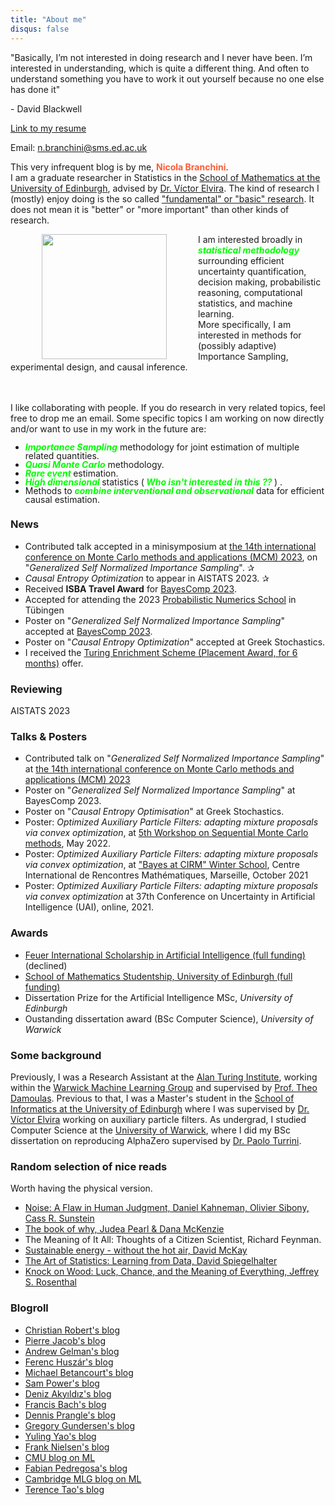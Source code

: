 ```yaml
---
title: "About me"
disqus: false
---
```


<div class="quote">
  <p>"Basically, I’m not interested in doing research and I never have been. I’m interested in understanding, which is quite a different thing. And often to understand something you have to work it out yourself because no one else has done it" </p>
  <p class="author">- David Blackwell</p>
</div>

<div class="container">
  <a href="https://resume.io/r/pgbpr3wNh" class="button button3">Link to my resume</a> <div class="email-box">
    <p class="custom-align">Email: <a class="email" href="mailto:n.branchini@sms.ed.ac.uk">n.branchini@sms.ed.ac.uk</a></p>
  </div>
</div>


This very infrequent blog is by me, <span style="color:#ff5a33"> **Nicola Branchini**</span>.  
I am a graduate researcher in Statistics in the [School of Mathematics at the University of Edinburgh](https://www.maths.ed.ac.uk/school-of-mathematics/research/data-decisions/statistics/stats-people), advised by [Dr. Víctor Elvira](https://victorelvira.github.io/). 
The kind of research I (mostly) enjoy doing is the so called ["fundamental" or "basic" research](https://www.weforum.org/agenda/2023/01/here-s-why-fund-fundamental-scientific-research-davos2023/). It does not mean it is "better" or "more important" than other kinds of research. 

 <img src="Nicola_Branchini.png" align="left" width="200" height="auto" style="vertical-align:middle;margin:0px 50px"> <p> I am interested broadly in  <b style="color:#00FF00"> <i> statistical methodology </i></b> surrounding efficient uncertainty quantification, decision making, probabilistic reasoning, computational statistics, and machine learning. <br> More specifically, I am interested in methods for (possibly adaptive) Importance Sampling, experimental design, and causal inference.
 <br>
 <br>
 <br>

I like collaborating with people. If you do research in very related topics, feel free to drop me an email.
Some specific topics I am working on now directly and/or want to use in my work in the future are:
<ul style="line-height:1">
  <li> <b style="color:#00FF00"> <i>Importance Sampling</i></b> methodology for joint estimation of multiple related quantities. </li>
  <li>  <b style="color:#00FF00"> <i>Quasi Monte Carlo</i></b> methodology. </li>
  <li> <b style="color:#00FF00"> <i>Rare event </i></b> estimation. </li>
  <li> <b style="color:#00FF00"> <i>High dimensional </i></b> statistics (<b style="color:#00FF00"> <i>Who isn't interested in this ?? </i></b>) . </li>
  <li>Methods to <b style="color:#00FF00"> <i> combine interventional and observational</i></b> data for efficient causal estimation. </li>
</ul>
</p>

### News
- Contributed talk accepted in a minisymposium at [the 14th international conference on Monte Carlo methods and applications (MCM) 2023](https://mcm2023.sciencesconf.org/resource/page/id/4), on "*Generalized Self Normalized Importance Sampling*". <span class="emoji">✰</span> 
- *Causal Entropy Optimization* to appear in AISTATS 2023. <span class="emoji">✰</span> 
- Received **ISBA Travel Award** for [BayesComp 2023](https://bayescomp2023.com/). 
- Accepted for attending the 2023 [Probabilistic Numerics School](https://www.probnumschool.org/pages/home.html) in Tübingen
- Poster on "*Generalized Self Normalized Importance Sampling*" accepted at [BayesComp 2023](https://bayescomp2023.com/).
- Poster on "*Causal Entropy Optimization*" accepted at Greek Stochastics. 
- I received the [Turing Enrichment Scheme (Placement Award, for 6 months)](https://www.turing.ac.uk/work-turing/studentships/enrichment) offer.

### Reviewing
AISTATS 2023

### Talks & Posters
- Contributed talk  on "*Generalized Self Normalized Importance Sampling*" at [the 14th international conference on Monte Carlo methods and applications (MCM) 2023](https://mcm2023.sciencesconf.org/)
- Poster on "*Generalized Self Normalized Importance Sampling*" at BayesComp 2023.
- Poster on "*Causal Entropy Optimisation*" at Greek Stochastics. 
- Poster: *Optimized Auxiliary Particle Filters: adapting mixture proposals via convex optimization*, at [5th Workshop on Sequential Monte Carlo methods](https://smc2022.webs.tsc.uc3m.es/), May 2022.
- Poster: *Optimized Auxiliary Particle Filters: adapting mixture proposals via convex optimization*, at ["Bayes at CIRM" Winter School](https://bayesatcirm.github.io/), Centre International de Rencontres Mathématiques, Marseille, October 2021
- Poster: *Optimized Auxiliary Particle Filters: adapting mixture proposals via convex optimization* at 37th Conference on Uncertainty in Artificial Intelligence (UAI), online, 2021.

### Awards
- [Feuer International Scholarship in Artificial Intelligence (full funding)](https://warwick.ac.uk/global/partnerships/mwa/education/education-projects/feuer/scholarships/) (declined)
- [School of Mathematics Studentship, University of Edinburgh (full funding)](https://www.maths.ed.ac.uk/school-of-mathematics/studying-here/pgr/funding-opportunities)
- Dissertation Prize for the Artificial Intelligence MSc, *University of Edinburgh*
- Oustanding dissertation award (BSc Computer Science), *University of Warwick*

### Some background

Previously, I was a Research Assistant at the [Alan Turing Institute]( https://www.turing.ac.uk/), working within the [Warwick Machine Learning Group](https://wmlg.io/) and supervised by [Prof. Theo Damoulas](https://warwick.ac.uk/fac/sci/statistics/staff/academic-research/damoulas). Previous to that, I was a Master's student in the [School of Informatics at the University of Edinburgh](https://www.ed.ac.uk/informatics) where I was supervised by [Dr. Víctor Elvira](https://victorelvira.github.io/) working on auxiliary particle filters.
As undergrad, I studied Computer Science at the [University of Warwick](https://warwick.ac.uk/fac/sci/dcs/), where I did my BSc dissertation on reproducing AlphaZero supervised by [Dr. Paolo Turrini](https://www.dcs.warwick.ac.uk/~pturrini/).



### Random selection of nice reads
<p>
Worth having the physical version.
<ul>
  <li> <a href="https://www.amazon.co.uk/Noise-Daniel-Kahneman/dp/0008309000">Noise: A Flaw in Human Judgment, Daniel Kahneman, Olivier Sibony, Cass R. Sunstein</a> </li>
  <li> <a href="https://www.amazon.co.uk/Book-Why-Science-Cause-Effect/dp/0141982411/ref=sr_1_1?dchild=1&keywords=the+book+of+why+judea&qid=1589542460&sr=8-1"> The book of why, Judea Pearl & Dana McKenzie </a> </li>
  <li> The Meaning of It All: Thoughts of a Citizen Scientist, Richard Feynman.
  </li>
  <li> <a href="http://www.withouthotair.com/">Sustainable energy - without the hot air, David McKay</a> </li>
  <li> <a href="https://www.amazon.co.uk/Learning-Data-Statistics-Pelican-Books/dp/0241258766/ref=tmm_pap_swatch_0?_encoding=UTF8&qid=&sr="> The Art of Statistics: Learning from Data, David Spiegelhalter </a> </li>
  <li> <a href="https://www.amazon.co.uk/s?k=Knock+on+Wood%3A+Luck%2C+Chance%2C+and+the+Meaning+of+Everything&crid=1WVIN2L4U429I&sprefix=knock+on+wood+luck+chance+and+the+meaning+of+everything%2Caps%2C87&ref=nb_sb_noss"> Knock on Wood: Luck, Chance, and the Meaning of Everything, Jeffrey S. Rosenthal </a> </li>
</ul>

</p>

### Blogroll 
- [Christian Robert's blog](https://xianblog.wordpress.com/)
- [Pierre Jacob's blog](https://pierrejacob.wordpress.com)
- [Andrew Gelman's blog](https://statmodeling.stat.columbia.edu/)
- [Ferenc Huszár's blog](https://www.inference.vc/)
- [Michael Betancourt's blog](https://betanalpha.github.io/writing/?fbclid=IwAR32LpCi6bC6SwqGmsbfmo147GhKrfup7P4JY0_o2jiW6dT9BQ58arigx8M)
- [Sam Power's blog](https://sites.google.com/view/sp-monte-carlo/blog-posts)
- [Deniz Akyıldız's blog](https://www.almoststochastic.com/)
- [Francis Bach's blog](https://francisbach.com)
- [Dennis Prangle's blog](https://dennisprangle.github.io/)
- [Gregory Gundersen's blog](https://gregorygundersen.com/blog/)
- [Yuling Yao's blog](https://yulingyao.com/blog/)
- [Frank Nielsen's blog](https://franknielsen.github.io/blog/blog.html)
- [CMU blog on ML](https://blog.ml.cmu.edu/)
- [Fabian Pedregosa's blog](https://fa.bianp.net/)
- [Cambridge MLG blog on ML](https://mlg-blog.com/)
- [Terence Tao's blog](https://terrytao.wordpress.com/)

